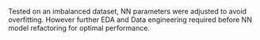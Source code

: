 Tested on an imbalanced dataset, NN parameters were adjusted to avoid overfitting. However further EDA and Data engineering required before NN model refactoring for optimal performance.
